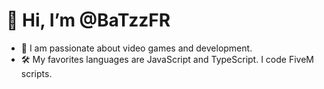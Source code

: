 # 👋 Hi, I’m @BaTzzFR

- 💬 I am passionate about video games and development.
- 🛠️ My favorites languages are JavaScript and TypeScript. I code FiveM scripts.
